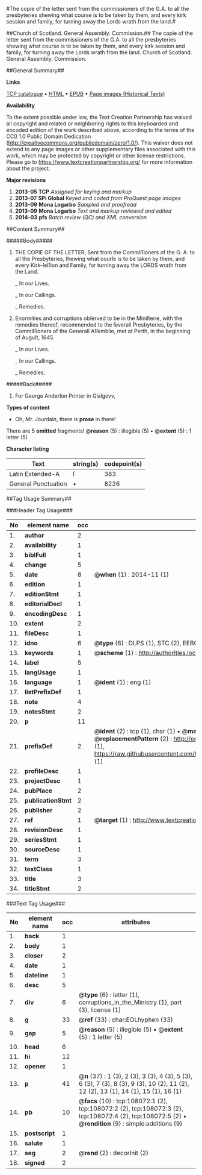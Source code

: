 #The copie of the letter sent from the commissioners of the G.A. to all the presbyteries shewing what course is to be taken by them, and every kirk session and family, for turning away the Lords wrath from the land.#

##Church of Scotland. General Assembly. Commission.##
The copie of the letter sent from the commissioners of the G.A. to all the presbyteries shewing what course is to be taken by them, and every kirk session and family, for turning away the Lords wrath from the land.
Church of Scotland. General Assembly. Commission.

##General Summary##

**Links**

[TCP catalogue](http://www.ota.ox.ac.uk/tcp/)  • 
[HTML](http://tei.it.ox.ac.uk/tcp/Texts-HTML/free/A33/A33085.html)  • 
[EPUB](http://tei.it.ox.ac.uk/tcp/Texts-EPUB/free/A33/A33085.epub) • 
[Page images (Historical Texts)](https://historicaltexts.jisc.ac.uk/eebo-18579032e)

**Availability**

To the extent possible under law, the Text Creation Partnership has waived all copyright and related or neighboring rights to this keyboarded and encoded edition of the work described above, according to the terms of the CC0 1.0 Public Domain Dedication (http://creativecommons.org/publicdomain/zero/1.0/). This waiver does not extend to any page images or other supplementary files associated with this work, which may be protected by copyright or other license restrictions. Please go to https://www.textcreationpartnership.org/ for more information about the project.

**Major revisions**

1. __2013-05__ __TCP__ *Assigned for keying and markup*
1. __2013-07__ __SPi Global__ *Keyed and coded from ProQuest page images*
1. __2013-09__ __Mona Logarbo__ *Sampled and proofread*
1. __2013-09__ __Mona Logarbo__ *Text and markup reviewed and edited*
1. __2014-03__ __pfs__ *Batch review (QC) and XML conversion*

##Content Summary##

#####Body#####

1. THE COPIE OF THE LETTER, Sent from the Commiſſioners of the G. A. to all the Presbyteries, ſhewing what courſe is to be taken by them, and every Kirk-ſeſſion and Family, for turning away the LORDS wrath from the Land.

    _ In our Lives.

    _ In our Callings.

    _ Remedies.

1. Enormities and corruptions obſerved to be in the Miniſterie, with the remedies thereof, recommended to the ſeverall Presbyteries, by the Commiſſioners of the Generall Aſſemblie, met at Perth, in the beginning of Auguſt, 1645.

    _ In our Lives.

    _ In our Callings.

    _ Remedies.

#####Back#####

1. For George Anderſon Printer in Glaſgovv,

**Types of content**

  * Oh, Mr. Jourdain, there is **prose** in there!

There are 5 **omitted** fragments! 
 @__reason__ (5) : illegible (5)  •  @__extent__ (5) : 1 letter (5)

**Character listing**


|Text|string(s)|codepoint(s)|
|---|---|---|
|Latin Extended-A|ſ|383|
|General Punctuation|•|8226|

##Tag Usage Summary##

###Header Tag Usage###

|No|element name|occ|attributes|
|---|---|---|---|
|1.|__author__|2||
|2.|__availability__|1||
|3.|__biblFull__|1||
|4.|__change__|5||
|5.|__date__|8| @__when__ (1) : 2014-11 (1)|
|6.|__edition__|1||
|7.|__editionStmt__|1||
|8.|__editorialDecl__|1||
|9.|__encodingDesc__|1||
|10.|__extent__|2||
|11.|__fileDesc__|1||
|12.|__idno__|6| @__type__ (6) : DLPS (1), STC (2), EEBO-CITATION (1), OCLC (1), VID (1)|
|13.|__keywords__|1| @__scheme__ (1) : http://authorities.loc.gov/ (1)|
|14.|__label__|5||
|15.|__langUsage__|1||
|16.|__language__|1| @__ident__ (1) : eng (1)|
|17.|__listPrefixDef__|1||
|18.|__note__|4||
|19.|__notesStmt__|2||
|20.|__p__|11||
|21.|__prefixDef__|2| @__ident__ (2) : tcp (1), char (1)  •  @__matchPattern__ (2) : ([0-9\-]+):([0-9IVX]+) (1), (.+) (1)  •  @__replacementPattern__ (2) : http://eebo.chadwyck.com/downloadtiff?vid=$1&page=$2 (1), https://raw.githubusercontent.com/textcreationpartnership/Texts/master/tcpchars.xml#$1 (1)|
|22.|__profileDesc__|1||
|23.|__projectDesc__|1||
|24.|__pubPlace__|2||
|25.|__publicationStmt__|2||
|26.|__publisher__|2||
|27.|__ref__|1| @__target__ (1) : http://www.textcreationpartnership.org/docs/. (1)|
|28.|__revisionDesc__|1||
|29.|__seriesStmt__|1||
|30.|__sourceDesc__|1||
|31.|__term__|3||
|32.|__textClass__|1||
|33.|__title__|3||
|34.|__titleStmt__|2||


###Text Tag Usage###

|No|element name|occ|attributes|
|---|---|---|---|
|1.|__back__|1||
|2.|__body__|1||
|3.|__closer__|2||
|4.|__date__|1||
|5.|__dateline__|1||
|6.|__desc__|5||
|7.|__div__|6| @__type__ (6) : letter (1), corruptions_in_the_Ministry (1), part (3), license (1)|
|8.|__g__|33| @__ref__ (33) : char:EOLhyphen (33)|
|9.|__gap__|5| @__reason__ (5) : illegible (5)  •  @__extent__ (5) : 1 letter (5)|
|10.|__head__|6||
|11.|__hi__|12||
|12.|__opener__|1||
|13.|__p__|41| @__n__ (37) : 1 (3), 2 (3), 3 (3), 4 (3), 5 (3), 6 (3), 7 (3), 8 (3), 9 (3), 10 (2), 11 (2), 12 (2), 13 (1), 14 (1), 15 (1), 16 (1)|
|14.|__pb__|10| @__facs__ (10) : tcp:108072:1 (2), tcp:108072:2 (2), tcp:108072:3 (2), tcp:108072:4 (2), tcp:108072:5 (2)  •  @__rendition__ (9) : simple:additions (9)|
|15.|__postscript__|1||
|16.|__salute__|1||
|17.|__seg__|2| @__rend__ (2) : decorInit (2)|
|18.|__signed__|2||
